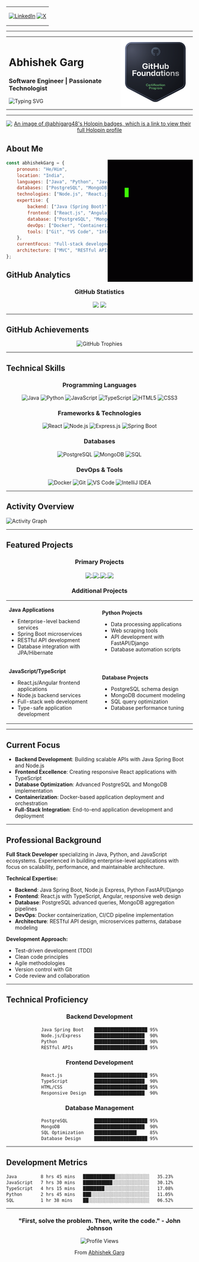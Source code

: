 <!-- Top Section: Socials Left -->
<table width="100%">
  <tr>
    <td align="left">
  
[![LinkedIn](https://img.shields.io/badge/In-0077B5?style=for-the-badge&logo=linkedin&logoColor=white)](https://linkedin.com/in/abhigarg48)
[![X](https://img.shields.io/badge/X-000000?style=for-the-badge&logo=twitter&logoColor=white)](https://twitter.com/im_abhi117)

  </td>
</tr>
</table>

---

<!-- Main Name & Typing Left | Badge Right -->
<table width="100%">
  <tr>
    <!-- Left: Name + Typing SVG -->
    <td align="left" width="60%">
      
# Abhishek Garg

### Software Engineer | Passionate Technologist

<img src="https://readme-typing-svg.herokuapp.com?font=Fira+Code&pause=1000&color=00D4FF&width=600&lines=DSA+%7C+Algorithms;Java+%7C+Spring+Boot;React+%7C+Angular+%7C+Node.js+%7C+Docker;Frontend+Dev+%7C+Backend+Dev;Building+scalable+solutions" alt="Typing SVG" />

  </td>

  <!-- Right: Credly/GitHub Foundation Badge -->
  <td align="center" valign="middle" width="40%">

<a href="https://www.credly.com/badges/41987ad0-e738-4138-a101-c4d9d37885a9/public_url" target="_blank">
  <img src="credly-batch.png" alt="Credly Badge" width="250"/>
</a>

  </td>
  </tr>
</table>

---

<!-- Holopin Badges -->
<div align="center">

[![An image of @abhigarg48's Holopin badges, which is a link to view their full Holopin profile](https://holopin.me/abhigarg48)](https://holopin.io/@abhigarg48)

</div>


## About Me

<!-- Right-aligned developer-themed GIF -->
<img align="right" alt="Developer-themed GIF" src="https://raw.githubusercontent.com/ag863k/ag863k/main/functionrepeat.gif" width="230" height="330" />

```javascript
const abhishekGarg = {
    pronouns: "He/Him",
    location: "India",
    languages: ["Java", "Python", "JavaScript", "TypeScript", "SQL", "HTML", "CSS"],
    databases: ["PostgreSQL", "MongoDB"],
    technologies: ["Node.js", "React.js", "Angular", "Docker"],
    expertise: {
        backend: ["Java (Spring Boot)", "Node.js (Express)", "Python (Django, FastAPI)"],
        frontend: ["React.js", "Angular", "TypeScript", "HTML5", "CSS3"],
        database: ["PostgreSQL", "MongoDB", "SQL Optimization", "Schema Design"],
        devOps: ["Docker", "Containerization", "CI/CD Pipelines"],
        tools: ["Git", "VS Code", "IntelliJ IDEA", "Postman", "GitHub Actions"]
    },
    currentFocus: "Full-stack development with Java, Spring Boot, React, and Angular",
    architecture: ["MVC", "RESTful APIs", "Microservices", "Clean Architecture"]
};
```

## GitHub Analytics

<div align="center">
  

### GitHub Statistics
<img height="180em" src="https://github-readme-stats-eight-theta.vercel.app/api?username=ag863k&show_icons=true&theme=tokyonight&include_all_commits=true&count_private=true&hide_border=true"/>
<img height="180em" src="https://github-readme-stats-eight-theta.vercel.app/api/top-langs/?username=ag863k&layout=compact&langs_count=8&theme=tokyonight&hide_border=true"/>

</div>

---

## GitHub Achievements

<div align="center">
<img src="https://github-profile-trophy.vercel.app/?username=ag863k&theme=tokyonight&no-frame=true&no-bg=false&margin-w=4&row=1" alt="GitHub Trophies" />
</div>

---

## Technical Skills

<div align="center">

### Programming Languages
![Java](https://img.shields.io/badge/Java-ED8B00?style=for-the-badge&logo=java&logoColor=white)
![Python](https://img.shields.io/badge/Python-3776AB?style=for-the-badge&logo=python&logoColor=white)
![JavaScript](https://img.shields.io/badge/JavaScript-F7DF1E?style=for-the-badge&logo=javascript&logoColor=black)
![TypeScript](https://img.shields.io/badge/TypeScript-007ACC?style=for-the-badge&logo=typescript&logoColor=white)
![HTML5](https://img.shields.io/badge/HTML5-E34F26?style=for-the-badge&logo=html5&logoColor=white)
![CSS3](https://img.shields.io/badge/CSS3-1572B6?style=for-the-badge&logo=css3&logoColor=white)

### Frameworks & Technologies
![React](https://img.shields.io/badge/React-20232A?style=for-the-badge&logo=react&logoColor=61DAFB)
![Node.js](https://img.shields.io/badge/Node.js-43853D?style=for-the-badge&logo=node.js&logoColor=white)
![Express.js](https://img.shields.io/badge/Express.js-404D59?style=for-the-badge)
![Spring Boot](https://img.shields.io/badge/Spring_Boot-6DB33F?style=for-the-badge&logo=spring-boot&logoColor=white)

### Databases
![PostgreSQL](https://img.shields.io/badge/PostgreSQL-316192?style=for-the-badge&logo=postgresql&logoColor=white)
![MongoDB](https://img.shields.io/badge/MongoDB-4EA94B?style=for-the-badge&logo=mongodb&logoColor=white)
![SQL](https://img.shields.io/badge/SQL-4479A1?style=for-the-badge&logo=mysql&logoColor=white)

### DevOps & Tools
![Docker](https://img.shields.io/badge/Docker-2496ED?style=for-the-badge&logo=docker&logoColor=white)
![Git](https://img.shields.io/badge/Git-F05032?style=for-the-badge&logo=git&logoColor=white)
![VS Code](https://img.shields.io/badge/VS_Code-007ACC?style=for-the-badge&logo=visual-studio-code&logoColor=white)
![IntelliJ IDEA](https://img.shields.io/badge/IntelliJ_IDEA-000000?style=for-the-badge&logo=intellij-idea&logoColor=white)

</div>

---

## Activity Overview

<img src="https://github-readme-activity-graph.vercel.app/graph?username=ag863k&theme=tokyo-night&hide_border=true&area=true" alt="Activity Graph" />

---

## Featured Projects

<div align="center">

### Primary Projects

<a href="https://github.com/ag863k/Blankate">
  <img align="center" src="https://github-readme-stats.vercel.app/api/pin/?username=ag863k&repo=Blankate&theme=tokyonight&hide_border=true&cache_seconds=1" />
</a>

<a href="https://github.com/ag863k/Flowmatic-pm">
  <img align="center" src="https://github-readme-stats.vercel.app/api/pin/?username=ag863k&repo=Flowmatic-pm&theme=tokyonight&hide_border=true&cache_seconds=1" />
</a>

<a href="https://github.com/ag863k/Url-Shortner">
  <img align="center" src="https://github-readme-stats.vercel.app/api/pin/?username=ag863k&repo=Url-Shortner&theme=tokyonight&hide_border=true&cache_seconds=1" />
</a>

<a href="https://github.com/ag863k/DataLoom">
  <img align="center" src="https://github-readme-stats.vercel.app/api/pin/?username=ag863k&repo=DataLoom&theme=tokyonight&hide_border=true&cache_seconds=1" />
</a>


### Additional Projects

<table>
<tr>
<td width="50%">

**Java Applications**
- Enterprise-level backend services
- Spring Boot microservices
- RESTful API development
- Database integration with JPA/Hibernate

</td>
<td width="50%">

**Python Projects**
- Data processing applications
- Web scraping tools
- API development with FastAPI/Django
- Database automation scripts

</td>
</tr>
<tr>
<td width="50%">

**JavaScript/TypeScript**
- React.js/Angular frontend applications
- Node.js backend services
- Full-stack web development
- Type-safe application development

</td>
<td width="50%">

**Database Projects**
- PostgreSQL schema design
- MongoDB document modeling
- SQL query optimization
- Database performance tuning

</td>
</tr>
</table>

</div>

---

## Current Focus

- **Backend Development**: Building scalable APIs with Java Spring Boot and Node.js
- **Frontend Excellence**: Creating responsive React applications with TypeScript
- **Database Optimization**: Advanced PostgreSQL and MongoDB implementation
- **Containerization**: Docker-based application deployment and orchestration
- **Full-Stack Integration**: End-to-end application development and deployment

---

## Professional Background

**Full Stack Developer** specializing in Java, Python, and JavaScript ecosystems. Experienced in building enterprise-level applications with focus on scalability, performance, and maintainable architecture.

**Technical Expertise:**
- **Backend**: Java Spring Boot, Node.js Express, Python FastAPI/Django
- **Frontend**: React.js with TypeScript, Angular, responsive web design
- **Database**: PostgreSQL advanced queries, MongoDB aggregation pipelines
- **DevOps**: Docker containerization, CI/CD pipeline implementation
- **Architecture**: RESTful API design, microservices patterns, database modeling

**Development Approach:**
- Test-driven development (TDD)
- Clean code principles
- Agile methodologies
- Version control with Git
- Code review and collaboration

---

## Technical Proficiency

<div align="center">

### Backend Development
```
Java Spring Boot    ████████████████████ 95%
Node.js/Express     ███████████████████  90%
Python              ███████████████████  90%
RESTful APIs        ████████████████████ 95%
```

### Frontend Development
```
React.js            ████████████████████ 95%
TypeScript          ███████████████████  90%
HTML/CSS            ████████████████████ 95%
Responsive Design   ███████████████████  90%
```

### Database Management
```
PostgreSQL          ████████████████████ 95%
MongoDB             ███████████████████  90%
SQL Optimization    ████████████████     85%
Database Design     ████████████████████ 95%
```

</div>

---


## Development Metrics

<!--START_SECTION:waka-->
```text
Java         8 hrs 45 mins   ████████████░░░░░░░░░░░░░   35.23%
JavaScript   7 hrs 30 mins   ███████████░░░░░░░░░░░░░░   30.12%
TypeScript   4 hrs 15 mins   ████████░░░░░░░░░░░░░░░░░   17.08%
Python       2 hrs 45 mins   ███░░░░░░░░░░░░░░░░░░░░░░   11.05%
SQL          1 hr 38 mins    ██░░░░░░░░░░░░░░░░░░░░░░░   06.52%
```
<!--END_SECTION:waka-->

---


<div align="center">

### "First, solve the problem. Then, write the code." - John Johnson

![Profile Views](https://komarev.com/ghpvc/?username=ag863k&color=blueviolet&style=for-the-badge)

From [Abhishek Garg](https://github.com/ag863k)

</div>
